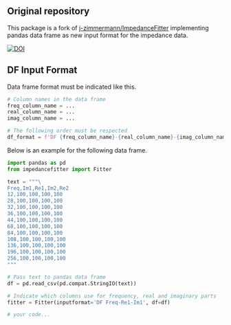 ## Original repository

This package is a fork of [j-zimmermann/ImpedanceFitter](https://github.com/j-zimmermann/ImpedanceFitter)
implementing pandas data frame as new input format for the impedance data.

[![DOI](https://zenodo.org/badge/297969672.svg)](https://zenodo.org/badge/latestdoi/297969672)


## DF Input Format

Data frame format must be indicated like this.

```python
# Column names in the data frame
freq_column_name = ...
real_column_name = ...
imag_column_name = ...

# The following order must be respected
df_format = f'DF {freq_column_name}-{real_column_name}-{imag_column_name}'
```

Below is an example for the following data frame.

```python
import pandas as pd
from impedancefitter import Fitter

text = """\
Freq,Im1,Re1,Im2,Re2
12,100,100,100,100
28,100,100,100,100
32,100,100,100,100
36,100,100,100,100
44,100,100,100,100
68,100,100,100,100
84,100,100,100,100
108,100,100,100,100
136,100,100,100,100
196,100,100,100,100
256,100,100,100,100
"""

# Pass text to pandas data frame
df = pd.read_csv(pd.compat.StringIO(text))

# Indicate which columns use for frequency, real and imaginary parts
fitter = Fitter(inputformat='DF Freq-Re1-Im1', df=df)

# your code...
```
